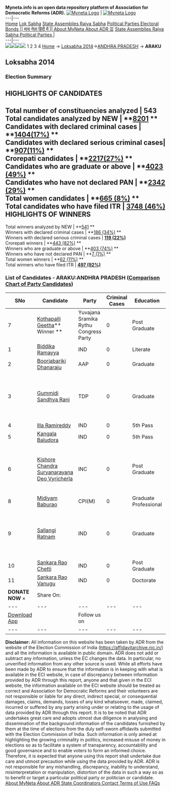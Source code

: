 **Myneta.info is an open data repository platform of Association for Democratic Reforms (ADR).**
[![Myneta Logo](https://www.myneta.info/lib/img/myneta-logo.png)](https://www.myneta.info/) | [![Myneta Logo](https://www.myneta.info/lib/img/adr-logo.png)](https://adrindia.org)  
---|---  
[Home](https://www.myneta.info/) [Lok Sabha](https://www.myneta.info/#ls "Lok Sabha") [ State Assemblies ](https://www.myneta.info/#sa "State Assemblies") [Rajya Sabha](https://www.myneta.info/#rs "Rajya Sabha") [Political Parties ](https://www.myneta.info/party "Political Parties") [ Electoral Bonds ](https://www.myneta.info/electoral_bonds "Electoral Bonds") [ || माय नेता हिंदी में || ](https://translate.google.co.in/translate?prev=hp&hl=en&js=y&u=www.myneta.info&sl=en&tl=hi&history_state0=) [ About MyNeta ](https://adrindia.org/content/about-myneta) [ About ADR ](https://adrindia.org/about-adr/who-we-are) [☰](javascript:void\(0\))
[ State Assemblies ](https://www.myneta.info/#sa "State Assemblies") [ Rajya Sabha ](https://www.myneta.info/#rs "Rajya Sabha") [ Political Parties ](https://www.myneta.info/party "Political Parties")
|   
---|---  
![](https://www.myneta.info/lib/img/banner/banner-1.png)![](https://www.myneta.info/lib/img/banner/banner-2.png)![](https://www.myneta.info/lib/img/banner/banner-3.png)![](https://www.myneta.info/lib/img/banner/banner-4.png)
1  2  3  4 
[Home](https://www.myneta.info/) → [Loksabha 2014](https://www.myneta.info/ls2014/)→[ANDHRA PRADESH](https://www.myneta.info/ls2014/index.php?action=show_constituencies&state_id=1) → **ARAKU**
### 
## Loksabha 2014
###  Election Summary 
HIGHLIGHTS OF CANDIDATES  
---  
Total number of constituencies analyzed |  543   
Total candidates analyzed by NEW | **[8201](https://www.myneta.info/ls2014/index.php?action=summary&subAction=candidates_analyzed&sort=candidate#summary) **  
Candidates with declared criminal cases | **[1404(17%)](https://www.myneta.info/ls2014/index.php?action=summary&subAction=crime&sort=candidate#summary) **  
Candidates with declared serious criminal cases| **[907(11%)](https://www.myneta.info/ls2014/index.php?action=summary&subAction=serious_crime&sort=candidate#summary) **  
Crorepati candidates | **[2217(27%)](https://www.myneta.info/ls2014/index.php?action=summary&subAction=crorepati&sort=candidate#summary) **  
Candidates who are graduate or above | **[4023 (49%)](https://www.myneta.info/ls2014/index.php?action=summary&subAction=education&sort=candidate#summary) **  
Candidates who have not declared PAN | **[2342 (29%)](https://www.myneta.info/ls2014/index.php?action=summary&subAction=without_pan&sort=candidate#summary) **  
Total women candidates | **[665 (8%)](https://www.myneta.info/ls2014/index.php?action=summary&subAction=women_candidate&sort=candidate#summary) **  
Total candidates who have filed ITR | [**3748 (46%)**](https://www.myneta.info/ls2014/index.php?action=summary&subAction=filed_itr&sort=candidate#summary)  
HIGHLIGHTS OF WINNERS  
---  
Total winners analyzed by NEW | **[541](https://www.myneta.info/ls2014/index.php?action=summary&subAction=winner_analyzed&sort=candidate#summary) **  
Winners with declared criminal cases | **[186 (34%)](https://www.myneta.info/ls2014/index.php?action=summary&subAction=winner_crime&sort=candidate#summary) **  
Winners with declared serious criminal cases | **[119 (22%)](https://www.myneta.info/ls2014/index.php?action=summary&subAction=winner_serious_crime&sort=candidate#summary)**  
Crorepati winners | **[443 (82%)](https://www.myneta.info/ls2014/index.php?action=summary&subAction=winner_crorepati&sort=candidate#summary) **  
Winners who are graduate or above | **[403 (74%)](https://www.myneta.info/ls2014/index.php?action=summary&subAction=winner_education&sort=candidate#summary) **  
Winners who have not declared PAN | **[7 (1%)](https://www.myneta.info/ls2014/index.php?action=summary&subAction=winner_without_pan&sort=candidate#summary) **  
Total women winners | **[62 (11%)](https://www.myneta.info/ls2014/index.php?action=summary&subAction=winner_women&sort=candidate#summary) **  
Total winners who have filed ITR | [**497 (92%)**](https://www.myneta.info/ls2014/index.php?action=summary&subAction=winner_filed_itr&sort=candidate#summary)  
### List of Candidates - ARAKU:ANDHRA PRADESH ([Comparison Chart of Party Candidates](https://www.myneta.info/ls2014/comparisonchart.php?constituency_id=18))
SNo | Candidate| Party| Criminal Cases| Education| Age| Total Assets| Liabilities  
---|---|---|---|---|---|---|---  
7  | [Kothapalli Geetha](https://www.myneta.info/ls2014/candidate.php?candidate_id=8865)** Winner ** | Yuvajana Sramika Rythu Congress Party | 0 | Post Graduate| 43 | Rs 6,51,47,467 ~ 6 Crore+ | Rs 4,32,61,606 ~ 4 Crore+  
1  | [Biddika Ramayya](https://www.myneta.info/ls2014/candidate.php?candidate_id=8856) | IND | 0 | Literate| 52 | Rs 15,500 ~ 15 Thou+ | Rs 15,000 ~ 15 Thou+  
2  | [Boorjabariki Dhanaraju](https://www.myneta.info/ls2014/candidate.php?candidate_id=8858) | AAP | 0 | Graduate| 33 | Rs 52,000 ~ 52 Thou+ | Rs 0 ~   
3  | [Gummidi Sandhya Rani](https://www.myneta.info/ls2014/candidate.php?candidate_id=8864) | TDP | 0 | Graduate| 41 | ![](https://myneta.info/image_v2.php?myneta_folder=ls2014&candidate_id=8864&col=ta) | ![](https://myneta.info/image_v2.php?myneta_folder=ls2014&candidate_id=8864&col=lia)  
4  | [Illa Ramireddy](https://www.myneta.info/ls2014/candidate.php?candidate_id=8862) | IND | 0 | 5th Pass| 60 | Rs 3,10,000 ~ 3 Lacs+ | Rs 0 ~   
5  | [Kangala Baludora](https://www.myneta.info/ls2014/candidate.php?candidate_id=8861) | IND | 0 | 5th Pass| 59 | Rs 6,50,000 ~ 6 Lacs+ | Rs 0 ~   
6  | [Kishore Chandra Suryanarayana Deo Vyricherla](https://www.myneta.info/ls2014/candidate.php?candidate_id=8860) | INC | 0 | Post Graduate| 67 | ![](https://myneta.info/image_v2.php?myneta_folder=ls2014&candidate_id=8860&col=ta) | ![](https://myneta.info/image_v2.php?myneta_folder=ls2014&candidate_id=8860&col=lia)  
8  | [Midiyam Baburao](https://www.myneta.info/ls2014/candidate.php?candidate_id=8863) | CPI(M) | 0 | Graduate Professional| 63 | Rs 22,30,750 ~ 22 Lacs+ | Rs 0 ~   
9  | [Sallangi Ratnam](https://www.myneta.info/ls2014/candidate.php?candidate_id=8857) | IND | 0 | Graduate| 35 | ![](https://myneta.info/image_v2.php?myneta_folder=ls2014&candidate_id=8857&col=ta) | ![](https://myneta.info/image_v2.php?myneta_folder=ls2014&candidate_id=8857&col=lia)  
10  | [Sankara Rao Chetti](https://www.myneta.info/ls2014/candidate.php?candidate_id=8853) | IND | 0 | Post Graduate| 33 | Rs 40,150 ~ 40 Thou+ | Rs 0 ~   
11  | [Sankara Rao Vanugu](https://www.myneta.info/ls2014/candidate.php?candidate_id=8859) | IND | 0 | Doctorate| 39 | Rs 6,12,528 ~ 6 Lacs+ | Rs 0 ~   
|  **DONATE NOW** × |  Share On:  | [](https://api.whatsapp.com/send?text=https%3A%2F%2Fmyneta.info%2Fpunjab2022%2Findex.php%3Faction%3Dshow_constituencies%26state_id%3D19) | [](https://www.facebook.com/sharer/sharer.php?u=https%3A%2F%2Fmyneta.info%2Fpunjab2022%2Findex.php%3Faction%3Dshow_constituencies%26state_id%3D19) | [](https://twitter.com/share?url=https%3A%2F%2Fmyneta.info%2Fpunjab2022%2Findex.php%3Faction%3Dshow_constituencies%26state_id%3D19)  
---|---|---|---|---  
| [ Download App ](https://play.google.com/store/apps/details?id=com.webrosoft.myneta1&pcampaignid=pcampaignidMKT-Other-global-all-co-prtnr-py-PartBadge-Mar2515-1) | [](https://play.google.com/store/apps/details?id=com.webrosoft.myneta1&pcampaignid=pcampaignidMKT-Other-global-all-co-prtnr-py-PartBadge-Mar2515-1) |  Follow us on  | [](https://www.facebook.com/adrindia.org/) | [](https://twitter.com/adrspeaks) | [](https://groups.google.com/g/national-election-watch?hl=en&pli=1) | [](https://www.instagram.com/adrspeaks/) | [](https://www.youtube.com/user/adrspeaks) | [](https://sharechat.com/profile/adrspeaks)  
---|---|---|---|---|---|---|---|---  
**Disclaimer:** All information on this website has been taken by ADR from the website of the Election Commission of India (https://affidavitarchive.nic.in/) and all the information is available in public domain. ADR does not add or subtract any information, unless the EC changes the data. In particular, no unverified information from any other source is used. While all efforts have been made by ADR to ensure that the information is in keeping with what is available in the ECI website, in case of discrepancy between information provided by ADR through this report, anyone and that given in the ECI website, the information available on the ECI website should be treated as correct and Association for Democratic Reforms and their volunteers are not responsible or liable for any direct, indirect special, or consequential damages, claims, demands, losses of any kind whatsoever, made, claimed, incurred or suffered by any party arising under or relating to the usage of data provided by ADR through this report. It is to be noted that ADR undertakes great care and adopts utmost due diligence in analysing and dissemination of the background information of the candidates furnished by them at the time of elections from the duly self-sworn affidavits submitted with the Election Commission of India. Such information is only aimed at highlighting the growing criminality in politics, increased misuse of money in elections so as to facilitate a system of transparency, accountability and good governance and to enable voters to form an informed choice. Therefore, it is expected that anyone using this report shall undertake due care and utmost precaution while using the data provided by ADR. ADR is not responsible for any mishandling, discrepancy, inability to understand, misinterpretation or manipulation, distortion of the data in such a way so as to benefit or target a particular political party or politician or candidate. 
[ About MyNeta ](https://adrindia.org/content/about-myneta) [ About ADR ](https://adrindia.org/about-adr/who-we-are) [ State Coordinators ](https://adrindia.org/about-adr/state-coordinators) [ Contact ](https://adrindia.org/contact-us) [ Terms of Use ](https://adrindia.org/content/adr-terms-use) [ FAQs ](https://adrindia.org/content/faqs)
